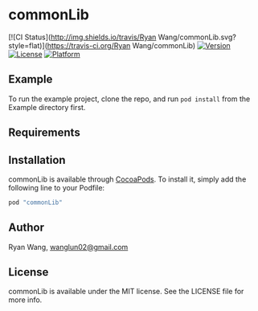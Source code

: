 # commonLib

[![CI Status](http://img.shields.io/travis/Ryan Wang/commonLib.svg?style=flat)](https://travis-ci.org/Ryan Wang/commonLib)
[![Version](https://img.shields.io/cocoapods/v/commonLib.svg?style=flat)](http://cocoapods.org/pods/commonLib)
[![License](https://img.shields.io/cocoapods/l/commonLib.svg?style=flat)](http://cocoapods.org/pods/commonLib)
[![Platform](https://img.shields.io/cocoapods/p/commonLib.svg?style=flat)](http://cocoapods.org/pods/commonLib)

## Example

To run the example project, clone the repo, and run `pod install` from the Example directory first.

## Requirements

## Installation

commonLib is available through [CocoaPods](http://cocoapods.org). To install
it, simply add the following line to your Podfile:

```ruby
pod "commonLib"
```

## Author

Ryan Wang, wanglun02@gmail.com

## License

commonLib is available under the MIT license. See the LICENSE file for more info.
